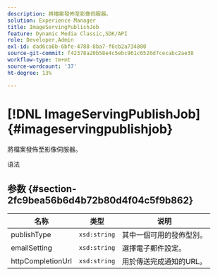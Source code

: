 ```yaml
---
description: 將檔案發佈至影像伺服器。
solution: Experience Manager
title: ImageServingPublishJob
feature: Dynamic Media Classic,SDK/API
role: Developer,Admin
exl-id: dad6ca6b-6bfe-4788-8ba7-f6cb2a734800
source-git-commit: f42378a20b58e4c5ebc961c6526d7cecabc2ae38
workflow-type: tm+mt
source-wordcount: '37'
ht-degree: 13%

---
```


# [!DNL ImageServingPublishJob]{#imageservingpublishjob}

將檔案發佈至影像伺服器。

语法

## 参数 {#section-2fc9bea56b6d4b72b80d4f04c5f9b862}

| 名称 | 类型 | 说明 |
|---|---|---|
| publishType | `xsd:string` | 其中一個可用的發佈型別。 |
| emailSetting | `xsd:string` | 選擇電子郵件設定。 |
| httpCompletionUrl | `xsd:string` | 用於傳送完成通知的URL。 |
